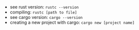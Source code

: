 - see rust version: `rustc --version`
- compiling: `rustc [path to file]`
- see cargo version: `cargo --version`
- creating a new project with cargo: `cargo new [project name]`
